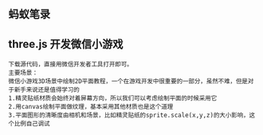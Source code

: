 ## 蚂蚁笔录

## three.js 开发微信小游戏

```
下载源代码，直接用微信开发者工具打开即可。
主要场景：
微信小游戏3D场景中绘制2D平面教程，一个在游戏开发中很重要的一部分，虽然不难，但是对于新手来说还是值得学习的
1.精灵贴纸材质会始终对着屏幕方向，所以我们可以考虑绘制平面的时候采用它
2.用canvas绘制平面做纹理，基本采用其他材质也是这个道理
3.平面图形的清晰度由相机和场景，比如精灵贴纸的sprite.scale(x,y,z)的大小影响，这个比例自己调试
```
